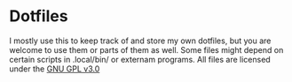 # Dotfiles

I mostly use this to keep track of and store my own dotfiles, but you are welcome to use them or parts of them as well. Some files might depend on certain scripts in .local/bin/ or externam programs. All files are licensed under the [GNU GPL v3.0](https://www.gnu.org/licenses/gpl-3.0.txt)

